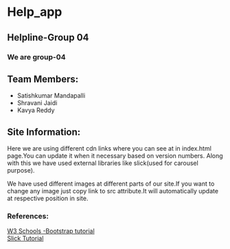 # Help_app
## Helpline-Group 04 

<h3>We are group-04</h3>
<h2>Team Members:</h2>
<ul>
  <li>Satishkumar Mandapalli</li>
  <li>Shravani Jaidi</li>
  <li>Kavya Reddy</li>
  </ul>
  <h2>Site Information:</h2>
  <p>
  Here we are using different cdn links where you can see at in index.html page.You can update it when it necessary based on version numbers.
  Along with this we have used external libraries like slick(used for carousel purpose).
  </p>
  <p>
  We have used different images at different parts of our site.If you want to change any image just copy link to src attribute.It will automatically update at respective position in site.
  </p>
  <h3>
References:
  </h3>
  <div>
<a href="https://www.w3schools.com/bootstrap/">W3 Schools -Bootstrap tutorial</a>
  </div>
  <div>
<a href="https://kenwheeler.github.io/slick/">Slick Tutorial</a>
  </div>
 

